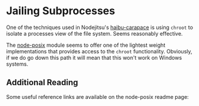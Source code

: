 # Jailing Subprocesses

One of the techniques used in Nodejitsu's [haibu-carapace](https://github.com/nodejitsu/haibu-carapace) is using `chroot` to isolate a processes view of the file system.  Seems reasonably effective.

The [node-posix](https://github.com/melor/node-posix) module seems to offer one of the lightest weight implementations that provides access to the `chroot` functionality.  Obviously, if we do go down this path it will mean that this won't work on Windows systems.

## Additional Reading

Some useful reference links are available on the node-posix readme page:

